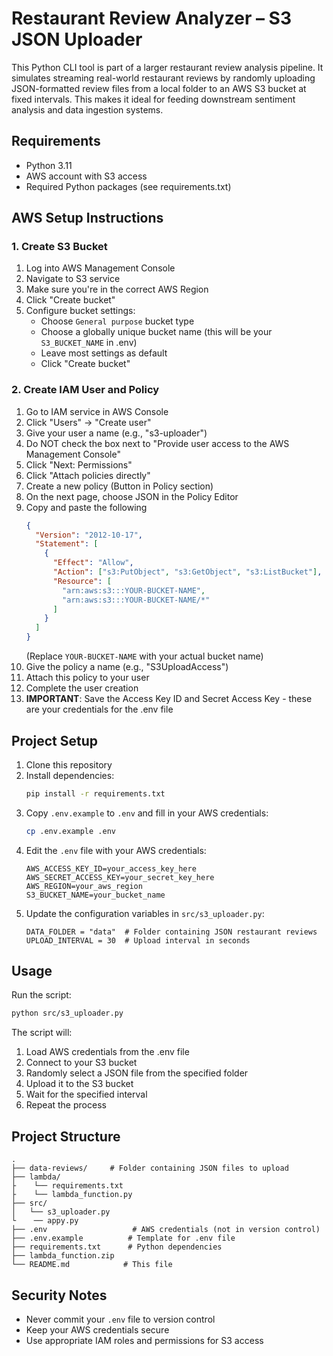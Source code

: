 
# Restaurant Review Analyzer – S3 JSON Uploader

This Python CLI tool is part of a larger restaurant review analysis pipeline. It simulates streaming real-world restaurant reviews by randomly uploading JSON-formatted review files from a local folder to an AWS S3 bucket at fixed intervals. This makes it ideal for feeding downstream sentiment analysis and data ingestion systems.

## Requirements

- Python 3.11
- AWS account with S3 access
- Required Python packages (see requirements.txt)

## AWS Setup Instructions

### 1. Create S3 Bucket

1. Log into AWS Management Console
2. Navigate to S3 service
3. Make sure you're in the correct AWS Region
4. Click "Create bucket"
5. Configure bucket settings:
   - Choose `General purpose` bucket type
   - Choose a globally unique bucket name (this will be your `S3_BUCKET_NAME` in .env)
   - Leave most settings as default
   - Click "Create bucket"

### 2. Create IAM User and Policy

1. Go to IAM service in AWS Console
2. Click "Users" → "Create user"
3. Give your user a name (e.g., "s3-uploader")
4. Do NOT check the box next to "Provide user access to the AWS Management Console"
5. Click "Next: Permissions"
6. Click "Attach policies directly"
7. Create a new policy (Button in Policy section)
8. On the next page, choose JSON in the Policy Editor
9. Copy and paste the following
   ```json
   {
     "Version": "2012-10-17",
     "Statement": [
       {
         "Effect": "Allow",
         "Action": ["s3:PutObject", "s3:GetObject", "s3:ListBucket"],
         "Resource": [
           "arn:aws:s3:::YOUR-BUCKET-NAME",
           "arn:aws:s3:::YOUR-BUCKET-NAME/*"
         ]
       }
     ]
   }
   ```
   (Replace `YOUR-BUCKET-NAME` with your actual bucket name)
10. Give the policy a name (e.g., "S3UploadAccess")
11. Attach this policy to your user
12. Complete the user creation
13. **IMPORTANT**: Save the Access Key ID and Secret Access Key - these are your credentials for the .env file

## Project Setup

1. Clone this repository
2. Install dependencies:
   ```bash
   pip install -r requirements.txt
   ```
3. Copy `.env.example` to `.env` and fill in your AWS credentials:
   ```bash
   cp .env.example .env
   ```
4. Edit the `.env` file with your AWS credentials:
   ```
   AWS_ACCESS_KEY_ID=your_access_key_here
   AWS_SECRET_ACCESS_KEY=your_secret_key_here
   AWS_REGION=your_aws_region
   S3_BUCKET_NAME=your_bucket_name
   ```
5. Update the configuration variables in `src/s3_uploader.py`:
   ```
   DATA_FOLDER = "data"  # Folder containing JSON restaurant reviews
   UPLOAD_INTERVAL = 30  # Upload interval in seconds
   ```

## Usage

Run the script:

```bash
python src/s3_uploader.py
```

The script will:

1. Load AWS credentials from the .env file
2. Connect to your S3 bucket
3. Randomly select a JSON file from the specified folder
4. Upload it to the S3 bucket
5. Wait for the specified interval
6. Repeat the process

## Project Structure

```
.
├── data-reviews/     # Folder containing JSON files to upload
├── lambda/
├    └── requirements.txt
├    └── lambda_function.py 
├── src/
│   └── s3_uploader.py
└    ── appy.py
├── .env                   # AWS credentials (not in version control)
├── .env.example          # Template for .env file
├── requirements.txt      # Python dependencies
├── lambda_function.zip
└── README.md            # This file
```

## Security Notes

- Never commit your `.env` file to version control
- Keep your AWS credentials secure
- Use appropriate IAM roles and permissions for S3 access
